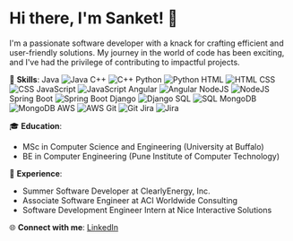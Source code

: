 # Hi there, I'm Sanket! 👋

I'm a passionate software developer with a knack for crafting efficient and user-friendly solutions. My journey in the world of code has been exciting, and I've had the privilege of contributing to impactful projects.

🌟 **Skills**:
Java ![Java](https://img.shields.io/badge/-Java-orange)
C++ ![C++](https://img.shields.io/badge/-C++-blue)
Python ![Python](https://img.shields.io/badge/-Python-green)
HTML ![HTML](https://img.shields.io/badge/-HTML-red)
CSS ![CSS](https://img.shields.io/badge/-CSS-blue)
JavaScript ![JavaScript](https://img.shields.io/badge/-JavaScript-yellow)
Angular ![Angular](https://img.shields.io/badge/-Angular-red)
NodeJS ![NodeJS](https://img.shields.io/badge/-NodeJS-green)
Spring Boot ![Spring Boot](https://img.shields.io/badge/-Spring%20Boot-blue)
Django ![Django](https://img.shields.io/badge/-Django-green)
SQL ![SQL](https://img.shields.io/badge/-SQL-orange)
MongoDB ![MongoDB](https://img.shields.io/badge/-MongoDB-green)
AWS ![AWS](https://img.shields.io/badge/-AWS-yellow)
Git ![Git](https://img.shields.io/badge/-Git-red)
Jira ![Jira](https://img.shields.io/badge/-Jira-blue)

🎓 **Education**:
- MSc in Computer Science and Engineering (University at Buffalo)
- BE in Computer Engineering (Pune Institute of Computer Technology)

🚀 **Experience**:
- Summer Software Developer at ClearlyEnergy, Inc.
- Associate Software Engineer at ACI Worldwide Consulting
- Software Development Engineer Intern at Nice Interactive Solutions

🌐 **Connect with me**: [LinkedIn](https://linkedin.com/in/gattanisanket3/)



<!--
**Gattani-Sanket/Gattani-Sanket** is a ✨ _special_ ✨ repository because its `README.md` (this file) appears on your GitHub profile.

Here are some ideas to get you started:

- 🔭 I’m currently working on ...
- 🌱 I’m currently learning ...
- 👯 I’m looking to collaborate on ...
- 🤔 I’m looking for help with ...
- 💬 Ask me about ...
- 📫 How to reach me: ...
- 😄 Pronouns: ...
- ⚡ Fun fact: ...
-->

